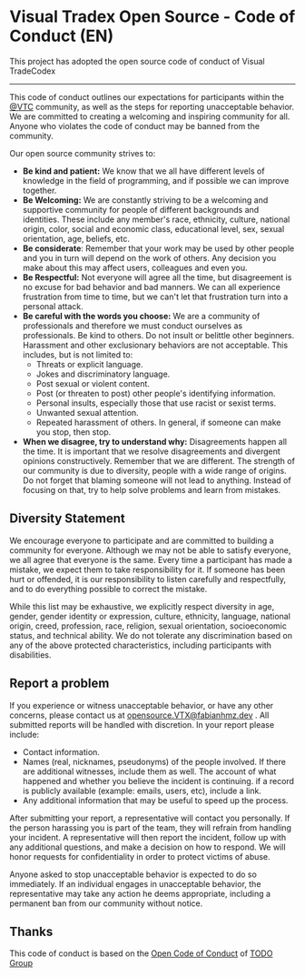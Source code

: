 # Visual Tradex Open Source - Code of Conduct (EN)

This project has adopted the open source code of conduct of Visual TradeCodex

----

This code of conduct outlines our expectations for participants within the <a href="https://www.github.com/VisualTradex">@VTC</a> community, as well as the steps for reporting unacceptable behavior. We are committed to creating a welcoming and inspiring community for all. Anyone who violates the code of conduct may be banned from the community.

Our open source community strives to:

* **Be kind and patient:** We know that we all have different levels of knowledge in the field of programming, and if possible we can improve together.
* **Be Welcoming:** We are constantly striving to be a welcoming and supportive community for people of different backgrounds and identities. These include any member's race, ethnicity, culture, national origin, color, social and economic class, educational level, sex, sexual orientation, age, beliefs, etc.
* **Be considerate**: Remember that your work may be used by other people and you in turn will depend on the work of others. Any decision you make about this may affect users, colleagues and even you.
* **Be Respectful:** Not everyone will agree all the time, but disagreement is no excuse for bad behavior and bad manners. We can all experience frustration from time to time, but we can't let that frustration turn into a personal attack.
* **Be careful with the words you choose:** We are a community of professionals and therefore we must conduct ourselves as professionals. Be kind to others. Do not insult or belittle other beginners. Harassment and other exclusionary behaviors are not acceptable. This includes, but is not limited to:
     * Threats or explicit language.
     * Jokes and discriminatory language.
     * Post sexual or violent content.
     * Post (or threaten to post) other people's identifying information.
     * Personal insults, especially those that use racist or sexist terms.
     * Unwanted sexual attention.
     * Repeated harassment of others. In general, if someone can make you stop, then stop.
* **When we disagree, try to understand why:** Disagreements happen all the time. It is important that we resolve disagreements and divergent opinions constructively. Remember that we are different. The strength of our community is due to diversity, people with a wide range of origins. Do not forget that blaming someone will not lead to anything. Instead of focusing on that, try to help solve problems and learn from mistakes.

## Diversity Statement

We encourage everyone to participate and are committed to building a community for everyone. Although we may not be able to satisfy everyone, we all agree that everyone is the same. Every time a participant has made a mistake, we expect them to take responsibility for it. If someone has been hurt or offended, it is our responsibility to listen carefully and respectfully, and to do everything possible to correct the mistake.

While this list may be exhaustive, we explicitly respect diversity in age, gender, gender identity or expression, culture, ethnicity, language, national origin, creed, profession, race, religion, sexual orientation, socioeconomic status, and technical ability. We do not tolerate any discrimination based on any of the above protected characteristics, including participants with disabilities.

## Report a problem

If you experience or witness unacceptable behavior, or have any other concerns, please contact us at <a href="mailto:opensource.VTX@fabianhmz.dev">opensource.VTX@fabianhmz.dev</a> . All submitted reports will be handled with discretion. In your report please include:

* Contact information.
* Names (real, nicknames, pseudonyms) of the people involved. If there are additional witnesses, include them as well. The account of what happened and whether you believe the incident is continuing. if a record is publicly available (example: emails, users, etc), include a link.
* Any additional information that may be useful to speed up the process.

After submitting your report, a representative will contact you personally. If the person harassing you is part of the team, they will refrain from handling your incident. A representative will then report the incident, follow up with any additional questions, and make a decision on how to respond. We will honor requests for confidentiality in order to protect victims of abuse.

Anyone asked to stop unacceptable behavior is expected to do so immediately. If an individual engages in unacceptable behavior, the representative may take any action he deems appropriate, including a permanent ban from our community without notice.

## Thanks

This code of conduct is based on the <a href="https://github.com/todogroup/opencodeofconduct">Open Code of Conduct</a> of <a href="https://github.com/todogroup" >TODO Group</a>
